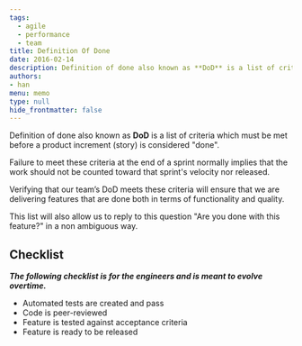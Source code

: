 ```yaml
---
tags: 
  - agile
  - performance
  - team
title: Definition Of Done
date: 2016-02-14
description: Definition of done also known as **DoD** is a list of criteria which must be met before a product increment (story) is considered "done".
authors: 
- han
menu: memo
type: null
hide_frontmatter: false
---
```


Definition of done also known as **DoD** is a list of criteria which must be met before a product increment (story) is considered "done".

Failure to meet these criteria at the end of a sprint normally implies that the work should not be counted toward that sprint's velocity nor released.

Verifying that our team’s DoD meets these criteria will ensure that we are delivering features that are done both in terms of functionality and quality.

This list will also allow us to reply to this question "Are you done with this feature?" in a non ambiguous way.

## Checklist
***The following checklist is for the engineers and is meant to evolve overtime.***

* Automated tests are created and pass
* Code is peer-reviewed
* Feature is tested against acceptance criteria
* Feature is ready to be released